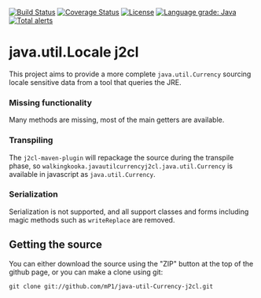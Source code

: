[![Build Status](https://travis-ci.com/mP1/java-util-Currency-j2cl.svg?branch=master)](https://travis-ci.com/mP1/java-util-Currency-j2cl.svg?branch=master)
[![Coverage Status](https://coveralls.io/repos/github/mP1/java-util-Currency-j2cl/badge.svg?branch=master)](https://coveralls.io/github/mP1/java-util-Currency-j2cl?branch=master)
[![License](https://img.shields.io/badge/License-Apache%202.0-blue.svg)](https://opensource.org/licenses/Apache-2.0)
[![Language grade: Java](https://img.shields.io/lgtm/grade/java/g/mP1/java-util-Currency-j2cl.svg?logo=lgtm&logoWidth=18)](https://lgtm.com/projects/g/mP1/java-util-Currency-j2cl/context:java)
[![Total alerts](https://img.shields.io/lgtm/alerts/g/mP1/java-util-Currency-j2cl.svg?logo=lgtm&logoWidth=18)](https://lgtm.com/projects/g/mP1/java-util-Currency-j2cl/alerts/)



# java.util.Locale j2cl

This project aims to provide a more complete `java.util.Currency` sourcing locale sensitive data from a tool that queries the JRE.



### Missing functionality

Many methods are missing, most of the main getters are available.



### Transpiling

The `j2cl-maven-plugin` will repackage the source during the transpile phase, so `walkingkooka.javautilcurrencyj2cl.java.util.Currency`
is available in javascript as `java.util.Currency`. 



### Serialization

Serialization is not supported, and all support classes and forms including magic methods such as `writeReplace` are removed.



## Getting the source

You can either download the source using the "ZIP" button at the top
of the github page, or you can make a clone using git:

```
git clone git://github.com/mP1/java-util-Currency-j2cl.git
```
